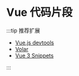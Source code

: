 # Vue 代码片段

:::tip 推荐扩展

- [Vue.js devtools](https://chrome.google.com/webstore/detail/vuejs-devtools/nhdogjmejiglipccpnnnanhbledajbpd?hl=en)
- [Volar](https://marketplace.visualstudio.com/items?itemName=Vue.vscode-typescript-vue-plugin)
- [Vue 3 Snippets](https://marketplace.visualstudio.com/items?itemName=hollowtree.vue-snippets)

:::
